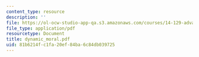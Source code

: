 ```yaml
---
content_type: resource
description: ''
file: https://ol-ocw-studio-app-qa.s3.amazonaws.com/courses/14-129-advanced-contract-theory-spring-2005/81b6214fc1fa20ef84ba6c84db039725_dynamic_moral.pdf
file_type: application/pdf
resourcetype: Document
title: dynamic_moral.pdf
uid: 81b6214f-c1fa-20ef-84ba-6c84db039725
---
```

